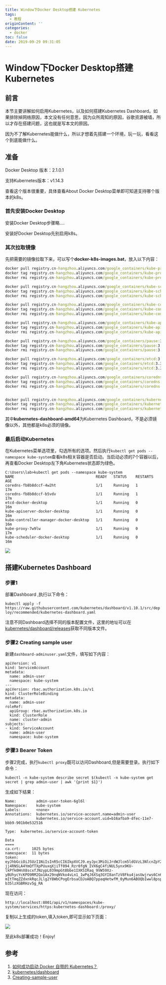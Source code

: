 ```yaml
---
title: Window下Docker Desktop搭建 Kubernetes
tags:
  - 教程
originContent: ''
categories:
  - docker
toc: false
date: 2019-09-29 09:31:05
---
```



# Window下Docker Desktop搭建 Kubernetes

## 前言

本节主要讲解如何启用Kubernetes，以及如何搭建Kubernetes Dashboard。如果排除掉网络原因，本文没有任何意思，因为众所周知的原因，谷歌资源被墙，所以才存在搭建问题，这也就是写本文的原因。

因为不了解Kubernetes能做什么，所以才想着先搭建一个环境，玩一玩，看看这个到底能做什么。

## 准备

Docker Desktop 版本：2.1.0.1

支持Kubernetes版本：v1.14.3

查看这个版本很重要，具体查看About Docker Desktop菜单即可知道支持哪个版本的k8s。

### 首先安装Docker Desktop

安装Docker Desktop步骤略....

安装好Docker Desktop先别启用k8s。

### 其次拉取镜像

先把需要的镜像拉取下来，可以写个**docker-k8s-images.bat**，放入以下内容：

```bat
docker pull registry.cn-hangzhou.aliyuncs.com/google_containers/kube-proxy:v1.14.3
docker tag registry.cn-hangzhou.aliyuncs.com/google_containers/kube-proxy:v1.14.3 k8s.gcr.io/kube-proxy:v1.14.3
docker rmi registry.cn-hangzhou.aliyuncs.com/google_containers/kube-proxy:v1.14.3

docker pull registry.cn-hangzhou.aliyuncs.com/google_containers/kube-scheduler:v1.14.3
docker tag registry.cn-hangzhou.aliyuncs.com/google_containers/kube-scheduler:v1.14.3 k8s.gcr.io/kube-scheduler:v1.14.3
docker rmi registry.cn-hangzhou.aliyuncs.com/google_containers/kube-scheduler:v1.14.3

docker pull registry.cn-hangzhou.aliyuncs.com/google_containers/kube-controller-manager:v1.14.3
docker tag registry.cn-hangzhou.aliyuncs.com/google_containers/kube-controller-manager:v1.14.3 k8s.gcr.io/kube-controller-manager:v1.14.3
docker rmi registry.cn-hangzhou.aliyuncs.com/google_containers/kube-controller-manager:v1.14.3

docker pull registry.cn-hangzhou.aliyuncs.com/google_containers/kube-apiserver:v1.14.3
docker tag registry.cn-hangzhou.aliyuncs.com/google_containers/kube-apiserver:v1.14.3 k8s.gcr.io/kube-apiserver:v1.14.3
docker rmi registry.cn-hangzhou.aliyuncs.com/google_containers/kube-apiserver:v1.14.3

docker pull registry.cn-hangzhou.aliyuncs.com/google_containers/pause:3.1
docker tag registry.cn-hangzhou.aliyuncs.com/google_containers/pause:3.1 k8s.gcr.io/pause:3.1
docker rmi registry.cn-hangzhou.aliyuncs.com/google_containers/pause:3.1

docker pull registry.cn-hangzhou.aliyuncs.com/google_containers/etcd:3.3.10
docker tag registry.cn-hangzhou.aliyuncs.com/google_containers/etcd:3.3.10 k8s.gcr.io/etcd:3.3.10
docker rmi registry.cn-hangzhou.aliyuncs.com/google_containers/etcd:3.3.10

docker pull registry.cn-hangzhou.aliyuncs.com/google_containers/coredns:1.3.1
docker tag registry.cn-hangzhou.aliyuncs.com/google_containers/coredns:1.3.1 k8s.gcr.io/coredns:1.3.1
docker rmi registry.cn-hangzhou.aliyuncs.com/google_containers/coredns:1.3.1


docker pull registry.cn-hangzhou.aliyuncs.com/google_containers/kubernetes-dashboard-amd64:v1.10.1
docker tag registry.cn-hangzhou.aliyuncs.com/google_containers/kubernetes-dashboard-amd64:v1.10.1 k8s.gcr.io/kubernetes-dashboard-amd64:v1.10.1
docker rmi registry.cn-hangzhou.aliyuncs.com/google_containers/kubernetes-dashboard-amd64:v1.10.1
```

其中**kubernetes-dashboard-amd64**为Kubernetes Dashboard，不是必须镜像以外，其他都是k8s必须的镜像。

### 最后启动Kubernetes

在Kubernetes菜单选项里，勾选所有的选项。然后执行`kubectl get pods --namespace kube-system`查看k8s相关容器是否启动。当启动必须的7个容器以后，再查看Docker Desktop左下角Kubernetes状态即为绿色。

```
C:\Users\lab>kubectl get pods --namespace kube-system
NAME                                     READY   STATUS    RESTARTS   AGE
coredns-fb8b8dccf-4w2ht                  1/1     Running   1          17m
coredns-fb8b8dccf-b5vdv                  1/1     Running   1          17m
etcd-docker-desktop                      1/1     Running   0          16m
kube-apiserver-docker-desktop            1/1     Running   0          16m
kube-controller-manager-docker-desktop   1/1     Running   0          16m
kube-proxy-7w9lw                         1/1     Running   0          17m
kube-scheduler-docker-desktop            1/1     Running   0          16m
```

![](http://blogstatic.aibibang.com/docker%20desktop.png)

## 搭建Kubernetes Dashboard

### 步骤1

部署Dashboard ,执行以下命令：

`kubectl apply -f https://raw.githubusercontent.com/kubernetes/dashboard/v1.10.1/src/deploy/recommended/kubernetes-dashboard.yaml`

注意不同Dashboard选择不同的版本配置文件，这里的地址可以在[kubernetes/dashboard/releases](https://github.com/kubernetes/dashboard/releases)获取不同版本文件。

### 步骤2 Creating sample user

新建`dashboard-adminuser.yaml`文件，填写如下内容：

```
apiVersion: v1
kind: ServiceAccount
metadata:
  name: admin-user
  namespace: kube-system
---
apiVersion: rbac.authorization.k8s.io/v1
kind: ClusterRoleBinding
metadata:
  name: admin-user
roleRef:
  apiGroup: rbac.authorization.k8s.io
  kind: ClusterRole
  name: cluster-admin
subjects:
- kind: ServiceAccount
  name: admin-user
  namespace: kube-system

```



### 步骤3  Bearer Token

步骤2完成，执行`kubectl proxy`既可以访问Dashboard,但是需要登录。执行如下命令：

`kubectl -n kube-system describe secret $(kubectl -n kube-system get secret | grep admin-user | awk '{print $1}')`

生成如下结果：

```
Name:         admin-user-token-6gl6l
Namespace:    kube-system
Labels:       <none>
Annotations:  kubernetes.io/service-account.name=admin-user
              kubernetes.io/service-account.uid=b16afba9-dfec-11e7-bbb9-901b0e532516

Type:  kubernetes.io/service-account-token

Data
====
ca.crt:     1025 bytes
namespace:  11 bytes
token:      eyJhbGciOiJSUzI1NiIsInR5cCI6IkpXVCJ9.eyJpc3MiOiJrdWJlcm5ldGVzL3NlcnZpY2VhY2NvdW50Iiwia3ViZXJuZXRlcy5pby9zZXJ2aWNlYWNjb3VudC9uYW1lc3BhY2UiOiJrdWJlLXN5c3RlbSIsImt1YmVybmV0ZXMuaW8vc2VydmljZWFjY291bnQvc2VjcmV0Lm5hbWUiOiJhZG1pbi11c2VyLXRva2VuLTZnbDZsIiwia3ViZXJuZXRlcy5pby9zZXJ2aWNlYWNjb3VudC9zZXJ2aWNlLWFjY291bnQubmFtZSI6ImFkbWluLXVzZXIiLCJrdWJlcm5ldGVzLmlvL3NlcnZpY2VhY2NvdW50L3NlcnZpY2UtYWNjb3VudC51aWQiOiJiMTZhZmJhOS1kZmVjLTExZTctYmJiOS05MDFiMGU1MzI1MTYiLCJzdWIiOiJzeXN0ZW06c2VydmljZWFjY291bnQ6a3ViZS1zeXN0ZW06YWRtaW4tdXNlciJ9.M70CU3lbu3PP4OjhFms8PVL5pQKj-jj4RNSLA4YmQfTXpPUuxqXjiTf094_Rzr0fgN_IVX6gC4fiNUL5ynx9KU-lkPfk0HnX8scxfJNzypL039mpGt0bbe1IXKSIRaq_9VW59Xz-yBUhycYcKPO9RM2Qa1Ax29nqNVko4vLn1_1wPqJ6XSq3GYI8anTzV8Fku4jasUwjrws6Cn6_sPEGmL54sq5R4Z5afUtv-mItTmqZZdxnkRqcJLlg2Y8WbCPogErbsaCDJoABQ7ppaqHetwfM_0yMun6ABOQbIwwl8pspJhpplKwyo700OSpvTT9zlBsu-b35lzXGBRHzv5g_RA
```

现在访问：

```
http://localhost:8001/api/v1/namespaces/kube-system/services/https:kubernetes-dashboard:/proxy/
```

复制以上生成的token,填入token,即可显示如下页面：

![](http://blogstatic.aibibang.com/k8s.png)

至此k8s部署成功！Enjoy!

## 参考

1. [如何成功启动 Docker 自带的 Kubernetes？](https://www.jianshu.com/p/e5c056baa8ab)
2. [kubernetes/dashboard](https://github.com/kubernetes/dashboard)
3. [Creating-sample-user](https://github.com/kubernetes/dashboard/wiki/Creating-sample-user)

